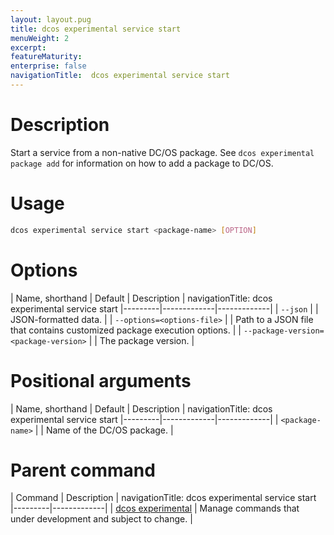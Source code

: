 ```yaml
---
layout: layout.pug
title: dcos experimental service start
menuWeight: 2
excerpt:
featureMaturity:
enterprise: false
navigationTitle:  dcos experimental service start
---
```


<!-- This source repo for this topic is https://github.com/dcos/dcos-docs -->

    
# Description
Start a service from a non-native DC/OS package. See `dcos experimental package add` for information on how to add a package to DC/OS.

# Usage

```bash
dcos experimental service start <package-name> [OPTION]
```

# Options

| Name, shorthand | Default | Description |
navigationTitle:  dcos experimental service start
|---------|-------------|-------------|
| `--json`   |             |  JSON-formatted data. |
| `--options=<options-file>`   |             | Path to a JSON file that contains customized package execution options. |
| `--package-version=<package-version>`   |             | The package version. |
    
# Positional arguments

| Name, shorthand | Default | Description |
navigationTitle:  dcos experimental service start
|---------|-------------|-------------|
| `<package-name>`   |             |  Name of the DC/OS package. |    

# Parent command

| Command | Description |
navigationTitle:  dcos experimental service start
|---------|-------------|
| [dcos experimental](/docs/1.9/cli/command-reference/dcos-experimental/)   |  Manage commands that under development and subject to change. |  
